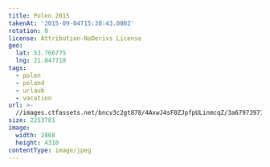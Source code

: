 ```yaml
---
title: Polen 2015
takenAt: '2015-09-04T15:38:43.000Z'
rotation: 0
license: Attribution-NoDerivs License
geo:
  lat: 53.766775
  lng: 21.847718
tags:
  - polen
  - poland
  - urlaub
  - vacation
url: >-
  //images.ctfassets.net/bncv3c2gt878/4AxwJ4sF0ZJpfpULinmcqZ/3a67973971ea86d4dff213eada6b5647/polen-2015_25957481145_o
size: 2253781
image:
  width: 2868
  height: 4310
contentType: image/jpeg
---
```


